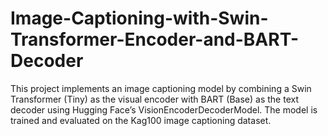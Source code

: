# Image-Captioning-with-Swin-Transformer-Encoder-and-BART-Decoder
This project implements an image captioning model by combining a Swin Transformer (Tiny) as the visual encoder with BART (Base) as the text decoder using Hugging Face’s VisionEncoderDecoderModel. The model is trained and evaluated on the Kag100 image captioning dataset.
